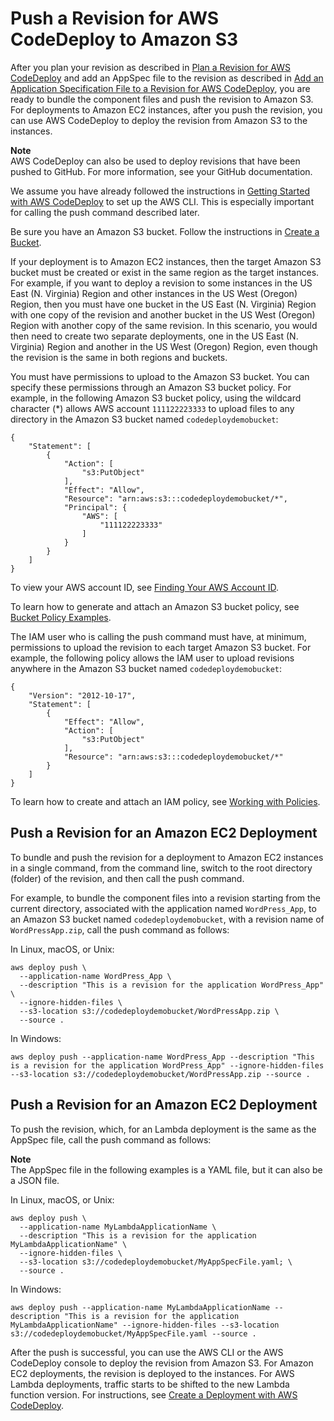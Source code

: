 # Push a Revision for AWS CodeDeploy to Amazon S3<a name="application-revisions-push"></a>

After you plan your revision as described in [Plan a Revision for AWS CodeDeploy](application-revisions-plan.md) and add an AppSpec file to the revision as described in [Add an Application Specification File to a Revision for AWS CodeDeploy](application-revisions-appspec-file.md), you are ready to bundle the component files and push the revision to Amazon S3\. For deployments to Amazon EC2 instances, after you push the revision, you can use AWS CodeDeploy to deploy the revision from Amazon S3 to the instances\.

**Note**  
AWS CodeDeploy can also be used to deploy revisions that have been pushed to GitHub\. For more information, see your GitHub documentation\.

We assume you have already followed the instructions in [Getting Started with AWS CodeDeploy](getting-started-codedeploy.md) to set up the AWS CLI\. This is especially important for calling the push command described later\.

Be sure you have an Amazon S3 bucket\. Follow the instructions in [Create a Bucket](http://docs.aws.amazon.com/AmazonS3/latest/gsg/CreatingABucket.html)\.

If your deployment is to Amazon EC2 instances, then the target Amazon S3 bucket must be created or exist in the same region as the target instances\. For example, if you want to deploy a revision to some instances in the US East \(N\. Virginia\) Region and other instances in the US West \(Oregon\) Region, then you must have one bucket in the US East \(N\. Virginia\) Region with one copy of the revision and another bucket in the US West \(Oregon\) Region with another copy of the same revision\. In this scenario, you would then need to create two separate deployments, one in the US East \(N\. Virginia\) Region and another in the US West \(Oregon\) Region, even though the revision is the same in both regions and buckets\.

You must have permissions to upload to the Amazon S3 bucket\. You can specify these permissions through an Amazon S3 bucket policy\. For example, in the following Amazon S3 bucket policy, using the wildcard character \(\*\) allows AWS account `111122223333` to upload files to any directory in the Amazon S3 bucket named `codedeploydemobucket`:

```
{
    "Statement": [
        {
            "Action": [
                "s3:PutObject"
            ],
            "Effect": "Allow",
            "Resource": "arn:aws:s3:::codedeploydemobucket/*",
            "Principal": {
                "AWS": [
                    "111122223333"
                ]
            }
        }
    ]
}
```

To view your AWS account ID, see [Finding Your AWS Account ID](http://docs.aws.amazon.com/IAM/latest/UserGuide/console_account-alias.html#FindingYourAWSId)\.

To learn how to generate and attach an Amazon S3 bucket policy, see [Bucket Policy Examples](http://docs.aws.amazon.com/AmazonS3/latest/dev/example-bucket-policies.html)\.

The IAM user who is calling the push command must have, at minimum, permissions to upload the revision to each target Amazon S3 bucket\. For example, the following policy allows the IAM user to upload revisions anywhere in the Amazon S3 bucket named `codedeploydemobucket`:

```
{
    "Version": "2012-10-17",
    "Statement": [
        {
            "Effect": "Allow",
            "Action": [
                "s3:PutObject"
            ],
            "Resource": "arn:aws:s3:::codedeploydemobucket/*"
        }
    ]
}
```

To learn how to create and attach an IAM policy, see [Working with Policies](http://docs.aws.amazon.com/IAM/latest/UserGuide/ManagingPolicies.html#AddingPermissions_Console)\.

## Push a Revision for an Amazon EC2 Deployment<a name="push-server-revision"></a>

To bundle and push the revision for a deployment to Amazon EC2 instances in a single command, from the command line, switch to the root directory \(folder\) of the revision, and then call the push command\.

For example, to bundle the component files into a revision starting from the current directory, associated with the application named `WordPress_App`, to an Amazon S3 bucket named `codedeploydemobucket`, with a revision name of `WordPressApp.zip`, call the push command as follows:

In Linux, macOS, or Unix:

```
aws deploy push \
  --application-name WordPress_App \
  --description "This is a revision for the application WordPress_App" \
  --ignore-hidden-files \
  --s3-location s3://codedeploydemobucket/WordPressApp.zip \
  --source .
```

In Windows:

```
aws deploy push --application-name WordPress_App --description "This is a revision for the application WordPress_App" --ignore-hidden-files --s3-location s3://codedeploydemobucket/WordPressApp.zip --source .
```

## Push a Revision for an Amazon EC2 Deployment<a name="push-lambda-revision"></a>

To push the revision, which, for an Lambda deployment is the same as the AppSpec file, call the push command as follows:

**Note**  
The AppSpec file in the following examples is a YAML file, but it can also be a JSON file\.

In Linux, macOS, or Unix:

```
aws deploy push \
  --application-name MyLambdaApplicationName \
  --description "This is a revision for the application MyLambdaApplicationName" \
  --ignore-hidden-files \
  --s3-location s3://codedeploydemobucket/MyAppSpecFile.yaml; \
  --source .
```

In Windows:

```
aws deploy push --application-name MyLambdaApplicationName --description "This is a revision for the application MyLambdaApplicationName" --ignore-hidden-files --s3-location s3://codedeploydemobucket/MyAppSpecFile.yaml --source .
```

After the push is successful, you can use the AWS CLI or the AWS CodeDeploy console to deploy the revision from Amazon S3\. For Amazon EC2 deployments, the revision is deployed to the instances\. For AWS Lambda deployments, traffic starts to be shifted to the new Lambda function version\. For instructions, see [Create a Deployment with AWS CodeDeploy](deployments-create.md)\.